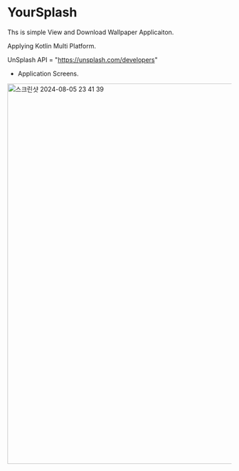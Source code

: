 # YourSplash
Ths is simple View and Download Wallpaper Applicaiton.

Applying Kotlin Multi Platform.

UnSplash API = "https://unsplash.com/developers"

* Application Screens.
<div>
<img width="854" alt="스크린샷 2024-08-05 23 41 39" src="https://github.com/user-attachments/assets/f907aa59-dee5-4563-829c-6820915dc520">
 
</div>
